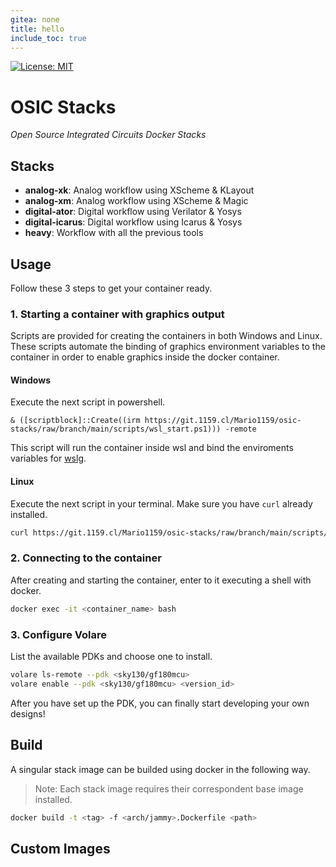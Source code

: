 ```yaml
---
gitea: none
title: hello
include_toc: true
---
```

[![License: MIT](https://img.shields.io/badge/License-MIT-blue.svg)](https://opensource.org/license/mit/)


# OSIC Stacks
*Open Source Integrated Circuits Docker Stacks*

## Stacks

- **analog-xk**: Analog workflow using XScheme & KLayout
- **analog-xm**: Analog workflow using XScheme & Magic
- **digital-ator**: Digital workflow using Verilator & Yosys
- **digital-icarus**: Digital workflow using Icarus & Yosys
- **heavy**: Workflow with all the previous tools 

## Usage

Follow these 3 steps to get your container ready.

### 1. Starting a container with graphics output

Scripts are provided for creating the containers in both Windows and Linux.
These scripts automate the binding of graphics environment variables to the container in order to enable graphics inside the docker container.

#### Windows

Execute the next script in powershell.
```pwsh
& ([scriptblock]::Create((irm https://git.1159.cl/Mario1159/osic-stacks/raw/branch/main/scripts/wsl_start.ps1))) -remote
```
 This script will run the container inside wsl and bind the enviroments variables for [wslg](https://github.com/microsoft/wslg/blob/main/samples/container/Containers.md).

#### Linux
Execute the next script in your terminal. Make sure you have `curl` already installed.
```sh
curl https://git.1159.cl/Mario1159/osic-stacks/raw/branch/main/scripts/linux_start.sh -o linux_start.sh
```

### 2. Connecting to the container
After creating and starting the container, enter to it executing a shell with docker.
```sh
docker exec -it <container_name> bash
```

### 3. Configure Volare

List the available PDKs and choose one to install.

```sh
volare ls-remote --pdk <sky130/gf180mcu>
volare enable --pdk <sky130/gf180mcu> <version_id>
```

After you have set up the PDK, you can finally start developing your own designs!

## Build

A singular stack image can be builded using docker in the following way.
> Note: Each stack image requires their correspondent base image installed.

```sh
docker build -t <tag> -f <arch/jammy>.Dockerfile <path>
```

## Custom Images